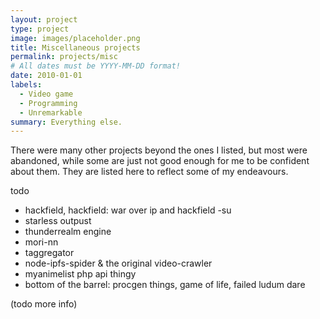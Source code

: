 ```yaml
---
layout: project
type: project
image: images/placeholder.png
title: Miscellaneous projects
permalink: projects/misc
# All dates must be YYYY-MM-DD format!
date: 2010-01-01
labels:
  - Video game
  - Programming
  - Unremarkable
summary: Everything else.
---
```


<div class="ui small rounded images">

</div>

There were many other projects beyond the ones I listed, but most were abandoned, while some are just not good enough for me to be confident about them. They are listed here to reflect some of my endeavours.

todo
- hackfield, hackfield: war over ip and hackfield -su
- starless outpust
- thunderrealm engine
- mori-nn
- taggregator
- node-ipfs-spider & the original video-crawler
- myanimelist php api thingy
- bottom of the barrel: procgen things, game of life, failed ludum dare

(todo more info)





